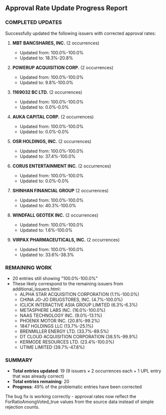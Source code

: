 ## Approval Rate Update Progress Report

### COMPLETED UPDATES
Successfully updated the following issuers with corrected approval rates:

1. **MBT BANCSHARES, INC.** (2 occurrences)
   - Updated from: 100.0%-100.0%
   - Updated to: 18.3%-20.8%

2. **POWERUP ACQUISITION CORP.** (2 occurrences) 
   - Updated from: 100.0%-100.0%
   - Updated to: 9.8%-100.0%

3. **1169032 BC LTD.** (2 occurrences)
   - Updated from: 100.0%-100.0%
   - Updated to: 0.0%-0.0%

4. **AUKA CAPITAL CORP.** (2 occurrences)
   - Updated from: 100.0%-100.0%
   - Updated to: 0.0%-0.0%

5. **OSR HOLDINGS, INC.** (2 occurrences)
   - Updated from: 100.0%-100.0%
   - Updated to: 37.4%-100.0%

6. **CORUS ENTERTAINMENT INC.** (2 occurrences)
   - Updated from: 100.0%-100.0%
   - Updated to: 0.0%-0.0%

7. **SHINHAN FINANCIAL GROUP** (2 occurrences)
   - Updated from: 100.0%-100.0%
   - Updated to: 40.3%-100.0%

8. **WINDFALL GEOTEK INC.** (2 occurrences)
   - Updated from: 100.0%-100.0%
   - Updated to: 1.6%-100.0%

9. **VIRPAX PHARMACEUTICALS, INC.** (2 occurrences)
   - Updated from: 100.0%-100.0%
   - Updated to: 33.6%-38.3%

### REMAINING WORK
- 20 entries still showing "100.0%-100.0%" 
- These likely correspond to the remaining issuers from additional_issuers.html:
  - ALPHA STAR ACQUISITION CORPORATION (1.1%-100.0%)
  - CHINA JO-JO DRUGSTORES, INC. (4.7%-100.0%)
  - ICLICK INTERACTIVE ASIA GROUP LIMITED (6.3%-6.3%)
  - METASPHERE LABS INC. (16.0%-100.0%)
  - NAAS TECHNOLOGY INC. (9.0%-13.1%)
  - PHOENIX MOTOR INC. (20.8%-99.2%)
  - 1847 HOLDINGS LLC (13.7%-25.1%)
  - BRENMILLER ENERGY LTD. (33.7%-89.5%)
  - DT CLOUD ACQUISITION CORPORATION (38.5%-99.9%)
  - KERMODE RESOURCES LTD. (23.4%-100.0%)
  - UTIME LIMITED (39.7%-47.8%)

### SUMMARY
- **Total entries updated**: 19 (9 issuers × 2 occurrences each + 1 UPL entry that was already correct)
- **Total entries remaining**: 20
- **Progress**: 49% of the problematic entries have been corrected

The bug fix is working correctly - approval rates now reflect the ForRatioAmongVoted_true values from the source data instead of simple rejection counts.
